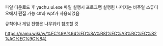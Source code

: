 파일 다운로드 후 yachu_ui.exe 파일 실행시 프로그램 실행됨
나머지는 비주얼 스튜디오에서 편집 가능 
c#과 wpf가 사용되었음 

규칙이나 게임 진행은 나무위키 참조할 것

https://namu.wiki/w/%EC%9A%94%ED%8A%B8(%EC%A3%BC%EC%82%AC%EC%9C%84)
